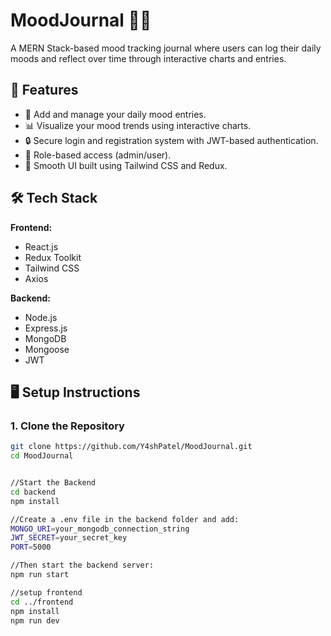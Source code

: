 # MoodJournal 🧠✨

A MERN Stack-based mood tracking journal where users can log their daily moods and reflect over time through interactive charts and entries.

## 🧩 Features

- 📝 Add and manage your daily mood entries.
- 📊 Visualize your mood trends using interactive charts.
- 🔒 Secure login and registration system with JWT-based authentication.
- 🎯 Role-based access (admin/user).
- 🚀 Smooth UI built using Tailwind CSS and Redux.

## 🛠️ Tech Stack

**Frontend:**
- React.js
- Redux Toolkit
- Tailwind CSS
- Axios

**Backend:**
- Node.js
- Express.js
- MongoDB
- Mongoose
- JWT

## 🖥️ Setup Instructions

### 1. Clone the Repository

```bash
git clone https://github.com/Y4shPatel/MoodJournal.git
cd MoodJournal


//Start the Backend
cd backend
npm install

//Create a .env file in the backend folder and add:
MONGO_URI=your_mongodb_connection_string
JWT_SECRET=your_secret_key
PORT=5000

//Then start the backend server:
npm run start

//setup frontend
cd ../frontend
npm install
npm run dev
